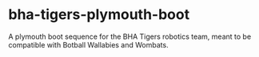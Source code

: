# bha-tigers-plymouth-boot
A plymouth boot sequence for the BHA Tigers robotics team, meant to be compatible with Botball Wallabies and Wombats.
